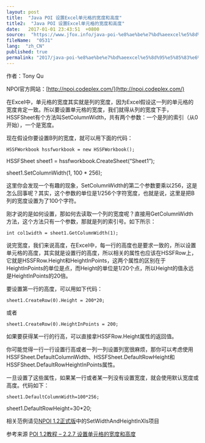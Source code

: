 ```yaml
---
layout: post
title:  "Java POI 设置Excel单元格的宽度和高度"
title2:  "Java POI 设置Excel单元格的宽度和高度"
date:   2017-01-01 23:43:51  +0800
source:  "https://www.jfox.info/java-poi-%e8%ae%be%e7%bd%aeexcel%e5%8d%95%e5%85%83%e6%a0%bc%e7%9a%84%e5%ae%bd%e5%ba%a6%e5%92%8c%e9%ab%98%e5%ba%a6.html"
fileName:  "0531"
lang:  "zh_CN"
published: true
permalink: "2017/java-poi-%e8%ae%be%e7%bd%aeexcel%e5%8d%95%e5%85%83%e6%a0%bc%e7%9a%84%e5%ae%bd%e5%ba%a6%e5%92%8c%e9%ab%98%e5%ba%a6.html"
---
```




作者：Tony Qu

NPOI官方网站：[http://npoi.codeplex.com/](http://npoi.codeplex.com/)

在Excel中，单元格的宽度其实就是列的宽度，因为Excel假设这一列的单元格的宽度肯定一致。所以要设置单元格的宽度，我们就得从列的宽度下手，HSSFSheet有个方法叫SetColumnWidth，共有两个参数：一个是列的索引（从0开始），一个是宽度。

现在假设你要设置B列的宽度，就可以用下面的代码：

    HSSFWorkbook hssfworkbook = new HSSFWorkbook();

HSSFSheet sheet1 = hssfworkbook.CreateSheet(“Sheet1”);

sheet1.SetColumnWidth(1, 100 * 256);

这里你会发现一个有趣的现象，SetColumnWidth的第二个参数要乘以256，这是怎么回事呢？其实，这个参数的单位是1/256个字符宽度，也就是说，这里是把B列的宽度设置为了100个字符。

刚才说的是如何设置，那如何去读取一个列的宽度呢？直接用GetColumnWidth方法，这个方法只有一个参数，那就是列的索引号。如下所示：

    int col1width = sheet1.GetColumnWidth(1);

说完宽度，我们来说高度，在Excel中，每一行的高度也是要求一致的，所以设置单元格的高度，其实就是设置行的高度，所以相关的属性也应该在HSSFRow上，它就是HSSFRow.Height和HeightInPoints，这两个属性的区别在于HeightInPoints的单位是点，而Height的单位是1/20个点，所以Height的值永远是HeightInPoints的20倍。

要设置第一行的高度，可以用如下代码：

    sheet1.CreateRow(0).Height = 200*20;

或者

    sheet1.CreateRow(0).HeightInPoints = 200;

如果要获得某一行的行高，可以直接拿HSSFRow.Height属性的返回值。

你可能觉得一行一行设置行高或者一列一列设置列宽很麻烦，那你可以考虑使用HSSFSheet.DefaultColumnWidth、HSSFSheet.DefaultRowHeight和HSSFSheet.DefaultRowHeightInPoints属性。

一旦设置了这些属性，如果某一行或者某一列没有设置宽度，就会使用默认宽度或高度。代码如下：

    sheet1.DefaultColumnWidth=100*256;

sheet1.DefaultRowHeight=30*20;

相关范例请见[NPOI 1.2正式版](http://npoi.codeplex.com/Release/ProjectReleases.aspx?ReleaseId=21991)中的SetWidthAndHeightInXls项目

参考来源 [POI 1.2教程 – 2.2.7 设置单元格的宽度和高度 ](http://www.jfox.info/url.php?url=http%3A%2F%2Fz3sm2012.iteye.com%2Fblog%2F1429239)
